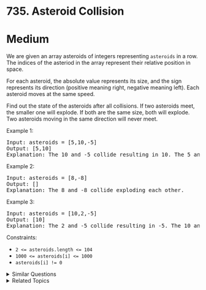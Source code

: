 # 735. Asteroid Collision

# Medium

We are given an array asteroids of integers representing `asteroids` in a row. The indices of the asteriod in the array represent their relative position in space.

For each asteroid, the absolute value represents its size, and the sign represents its direction (positive meaning right, negative meaning left). Each asteroid moves at the same speed.

Find out the state of the asteroids after all collisions. If two asteroids meet, the smaller one will explode. If both are the same size, both will explode. Two asteroids moving in the same direction will never meet.

Example 1:

<pre>
Input: asteroids = [5,10,-5]
Output: [5,10]
Explanation: The 10 and -5 collide resulting in 10. The 5 and 10 never collide.
</pre>

Example 2:

<pre>
Input: asteroids = [8,-8]
Output: []
Explanation: The 8 and -8 collide exploding each other.
</pre>

Example 3:

<pre>
Input: asteroids = [10,2,-5]
Output: [10]
Explanation: The 2 and -5 collide resulting in -5. The 10 and -5 collide resulting in 10.
</pre>

Constraints:

-   `2 <= asteroids.length <= 104`
-   `1000 <= asteroids[i] <= 1000`
-   `asteroids[i] != 0`

<details>
<summary> Similar Questions </summary>

-   `Can Place Flowers - Easy`
-   `Destroying Asteroids - Medium`
-   `Count Collisions on a Road - Medium`
-   `Robot Collisions - Hard`

</details>

<details>
<summary> Related Topics </summary>

-   `Array`
-   `Stack`
-   `Simulation`

</details>
